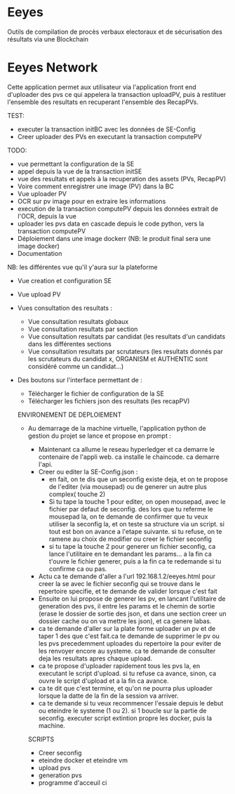 # Eeyes
Outils de compilation de procès verbaux electoraux et de sécurisation des résultats via une Blockchain

# Eeyes Network

Cette application permet aux utilisateur via l'application front end d'uploader des pvs ce qui appelera la transaction uploadPV, puis à restituer l'ensemble des resultats en recuperant l'ensemble des RecapPVs.

TEST:
- executer la transaction initBC avec les données de SE-Config
- Creer uploader des PVs en executant la transaction computePV

TODO:
- vue permettant la configuration de la SE
- appel depuis la vue de la transaction initSE
- vue des resultats et appels à la recuperation des assets (PVs, RecapPV)
- Voire comment enregistrer une image (PV) dans la BC
- Vue uploader PV
- OCR sur pv image pour en extraire les informations
- execution de la transaction computePV depuis les données extrait de l'OCR, depuis la vue
- uploader les pvs data en cascade depuis le code python, vers la transaction computePV
- Déploiement dans une image dockerr (NB: le produit final sera une image docker)
- Documentation

NB: les différentes vue qu'il y'aura sur la plateforme
- Vue creation et configuration SE
- Vue upload PV
- Vues consultation des resultats :
  - Vue consultation resultats globaux
  - Vue consultation resultats par section
  - Vue consultation resultats par candidat (les resultats d'un candidats dans les différentes sections
  - Vue consultation resultats par scrutateurs (les resultats donnés par les scrutateurs du candidat x, ORGANISM et AUTHENTIC sont considéré comme un candidat...)
- Des boutons sur l'interface permettant de :
  - Télécharger le fichier de configuration de la SE
  - Télécharger les fichiers json des resultats (les recapPV)
  
  ENVIRONEMENT DE DEPLOIEMENT

  - Au demarrage de la machine virtuelle, l'application python 
  de gestion du projet se lance et propose en prompt :

    -   Maintenant ca allume le reseau hyperledger et ca demarre le contenaire de l'appli web. ca installe le chaincode. ca demarre l'api.
    -   Creer ou editer la SE-Config.json :
        - en fait, on te dis que un seconfig existe deja, et on te propose de l'editer (via mousepad) ou de generer un autre plus complex( touche 2)
        - Si tu tape la touche 1 pour editer, on open mousepad, avec le fichier par defaut de seconfig. des lors que tu referme le mousepad la, on te demande de confirmer que tu veux utiliser la seconfig la, et on teste sa structure via un script. si tout est bon on avance a l'etape suivante. si tu refuse, on te ramene au choix de modifier ou creer le fichier seconfig
        - si tu tape la touche 2 pour generer un fichier seconfig, ca lance l'utilitaire en te demandant les params... a la fin ca t'ouvre le fichier generer, puis a la fin ca te redemande si tu confirme ca ou pas.
    -   Actu ca te demande d'aller a l'url 192.168.1.2/eeyes.html pour creer la se avec le fichier seconfig qui se trouve dans le repertoire specifie, et te demande de valider lorsque c'est fait
    -   Ensuite on lui propose de generer les pv, en lancant l'utilitaire de generation des pvs, il entre les params et le chemin de sortie (erase le dossier de sortie des json, et dans une section creer un dossier cache ou on va mettre les json), et ca genere labas.
    -   ca te demande d'aller sur la plate forme uploader un pv et de taper 1 des que c'est fait.ca te demande de supprimer le pv ou les pvs precedemment uploades du repertoire la pour eviter de les renvoyer encore au systeme. ca te demande de consulter deja les resultats apres chaque upload.
    -   ca te propose d'uploader rapidement tous les pvs la, en executant le script d'upload. si tu refuse ca avance, sinon, ca ouvre le script d'upload et a la fin ca avance.
    -   ca te dit que c'est termine, et qu'on ne pourra plus uploader lorsque la datte de la fin de la session va arriver.
    -   ca te demande si tu veux recommencer l'essaie depuis le debut ou eteindre le systeme (1 ou 2). si 1 boucle sur la partie de seconfig. executer script extintion propre les docker, puis la machine.

    SCRIPTS
    -   Creer seconfig
    -   eteindre docker et eteindre vm
    -   upload pvs
    -   generation pvs
    -   programme d'acceuil ci
